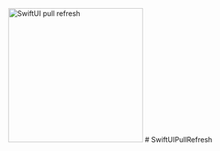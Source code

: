 <img width="270" alt="SwiftUI pull refresh" src="https://user-images.githubusercontent.com/3993516/120185551-8a5b5600-c23c-11eb-96d1-444908947e4c.png">
# SwiftUIPullRefresh
